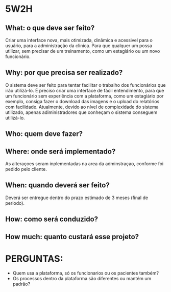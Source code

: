# 5W2H

## What: o que deve ser feito?
Criar uma interface nova, mais otimizada, dinâmica e acessivel para o usuário, para a administração da clinica. Para que qualquer um possa utilizar, sem precisar de um treinamento, como um estagiário ou um novo funcionário.

## Why: por que precisa ser realizado?
O sistema deve ser feito para tentar facilitar o trabalho dos funcionários que irão utilizá-lo. É preciso criar uma interface de fácil entendimento, para que um funcionário sem experiência com a plataforma, como um estagiário por exemplo, consiga fazer o download das imagens e o upload do relatórios com facilidade.
Atualmente, devido ao nível de complexidade do sistema utilizado, apenas adiministradores que conheçam o sistema conseguem utilizá-lo.

## Who: quem deve fazer?

## Where: onde será implementado?
As alteraçoes seram inplementadas na area da adminstraçao, conforme foi pedido pelo cliente.
## When: quando deverá ser feito?
Deverá ser entregue dentro do prazo estimado de 3 meses (final de periodo).
## How: como será conduzido?

## How much: quanto custará esse projeto?

# PERGUNTAS:
- Quem usa a plataforma, só os funcionarios ou os pacientes também?
- Os processos dentro da plataforma são diferentes ou mantém um padrão?

